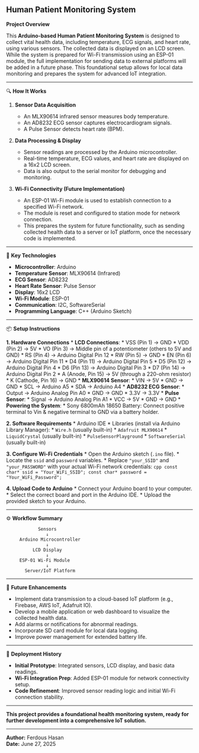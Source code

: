 ## Human Patient Monitoring System ##

**Project Overview**

This **Arduino-based Human Patient Monitoring System** is designed to collect vital health data, including temperature, ECG signals, and heart rate, using various sensors. The collected data is displayed on an LCD screen. While the system is prepared for Wi-Fi transmission using an ESP-01 module, the full implementation for sending data to external platforms will be added in a future phase. This foundational setup allows for local data monitoring and prepares the system for advanced IoT integration.

---

🔍 **How It Works**

1.  **Sensor Data Acquisition**
    * An MLX90614 infrared sensor measures body temperature.
    * An AD8232 ECG sensor captures electrocardiogram signals.
    * A Pulse Sensor detects heart rate (BPM).

2.  **Data Processing & Display**
    * Sensor readings are processed by the Arduino microcontroller.
    * Real-time temperature, ECG values, and heart rate are displayed on a 16x2 LCD screen.
    * Data is also output to the serial monitor for debugging and monitoring.

3.  **Wi-Fi Connectivity (Future Implementation)**
    * An ESP-01 Wi-Fi module is used to establish connection to a specified Wi-Fi network.
    * The module is reset and configured to station mode for network connection.
    * This prepares the system for future functionality, such as sending collected health data to a server or IoT platform, once the necessary code is implemented.

---

🔧 **Key Technologies**

* **Microcontroller**: Arduino
* **Temperature Sensor**: MLX90614 (Infrared)
* **ECG Sensor**: AD8232
* **Heart Rate Sensor**: Pulse Sensor
* **Display**: 16x2 LCD
* **Wi-Fi Module**: ESP-01
* **Communication**: I2C, SoftwareSerial
* **Programming Language**: C++ (Arduino Sketch)

---

📦 **Setup Instructions**

**1. Hardware Connections**
    * **LCD Connections**:
        * VSS (Pin 1) $\rightarrow$ GND
        * VDD (Pin 2) $\rightarrow$ 5V
        * VO (Pin 3) $\rightarrow$ Middle pin of a potentiometer (others to 5V and GND)
        * RS (Pin 4) $\rightarrow$ Arduino Digital Pin 12
        * RW (Pin 5) $\rightarrow$ GND
        * EN (Pin 6) $\rightarrow$ Arduino Digital Pin 11
        * D4 (Pin 11) $\rightarrow$ Arduino Digital Pin 5
        * D5 (Pin 12) $\rightarrow$ Arduino Digital Pin 4
        * D6 (Pin 13) $\rightarrow$ Arduino Digital Pin 3
        * D7 (Pin 14) $\rightarrow$ Arduino Digital Pin 2
        * A (Anode, Pin 15) $\rightarrow$ 5V (through a 220-ohm resistor)
        * K (Cathode, Pin 16) $\rightarrow$ GND
    * **MLX90614 Sensor**:
        * VIN $\rightarrow$ 5V
        * GND $\rightarrow$ GND
        * SCL $\rightarrow$ Arduino A5
        * SDA $\rightarrow$ Arduino A4
    * **AD8232 ECG Sensor**:
        * Output $\rightarrow$ Arduino Analog Pin A0
        * GND $\rightarrow$ GND
        * 3.3V $\rightarrow$ 3.3V
    * **Pulse Sensor**:
        * Signal $\rightarrow$ Arduino Analog Pin A1
        * VCC $\rightarrow$ 5V
        * GND $\rightarrow$ GND
    * **Powering the System**:
        * Sony 6800mAh 18650 Battery: Connect positive terminal to Vin & negative terminal to GND via a battery holder.

**2. Software Requirements**
    * Arduino IDE
    * Libraries (install via Arduino Library Manager):
        * `Wire.h` (usually built-in)
        * `Adafruit MLX90614`
        * `LiquidCrystal` (usually built-in)
        * `PulseSensorPlayground`
        * `SoftwareSerial` (usually built-in)

**3. Configure Wi-Fi Credentials**
    * Open the Arduino sketch (`.ino` file).
    * Locate the `ssid` and `password` variables.
    * Replace `"your_SSID"` and `"your_PASSWORD"` with your actual Wi-Fi network credentials:
        ```cpp
        const char* ssid = "Your_WiFi_SSID";
        const char* password = "Your_WiFi_Password";
        ```

**4. Upload Code to Arduino**
    * Connect your Arduino board to your computer.
    * Select the correct board and port in the Arduino IDE.
    * Upload the provided sketch to your Arduino.

---

⚙️ **Workflow Summary**


                Sensors
                   ↓
         Arduino Microcontroller
                   ↓
              LCD Display
                   ↓
         ESP-01 Wi-Fi Module
                   ↓
           Server/IoT Platform


---

🌟 **Future Enhancements**

* Implement data transmission to a cloud-based IoT platform (e.g., Firebase, AWS IoT, Adafruit IO).
* Develop a mobile application or web dashboard to visualize the collected health data.
* Add alarms or notifications for abnormal readings.
* Incorporate SD card module for local data logging.
* Improve power management for extended battery life.

---

🧪 **Deployment History**

* **Initial Prototype**: Integrated sensors, LCD display, and basic data readings.
* **Wi-Fi Integration Prep**: Added ESP-01 module for network connectivity setup.
* **Code Refinement**: Improved sensor reading logic and initial Wi-Fi connection stability.

---

**This project provides a foundational health monitoring system, ready for further development into a comprehensive IoT solution.**

---

**Author:** Ferdous Hasan  
**Date:** June 27, 2025